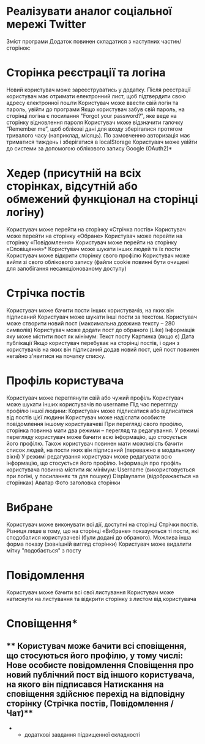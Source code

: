 # Реалізувати аналог соціальної мережі Twitter
Зміст програми
Додаток повинен складатися з наступних частин/сторінок:

# Сторінка реєстрації та логіна
Новий користувач може зареєструватись у додатку. Після реєстрації користувач має отримати електронний лист, щоб підтвердити свою адресу електронної пошти
Користувач може ввести свій логін та пароль, увійти до програми
Якщо користувач забув свій пароль, на сторінці логіна є посилання "Forgot your password?", яке веде на сторінку відновлення пароля
Користувач може відзначити галочку “Remember me”, щоб облікові дані для входу зберігалися протягом тривалого часу (наприклад, місяць). По замовченню авторизація має триматися тиждень і зберігатися в localStorage
Користувач може увійти до системи за допомогою облікового запису Google (OAuth2)*

# Хедер (присутній на всіх сторінках, відсутній або обмежений функціонал на сторінці логіну)
Користувач може перейти на сторінку «Стрічка постів»
Користувач може перейти на сторінку «Обране»
Користувач може перейти на сторінку «Повідомлення»
Користувач може перейти на сторінку «Сповіщення»*
Користувач може шукати інших людей та їх пости
Користувач може відкрити сторінку свого профілю
Користувач може вийти зі свого облікового запису (файли cookie повинні бути очищені для запобігання несанкціонованому доступу)

# Стрічка постів
Користувач може бачити пости інших користувачів, на яких він підписаний
Користувач може шукати інші пости за текстом.
Користувач може створити новий пост (максимальна довжина тексту – 280 символів)
Користувач може додати пост до обраного (Like)
Інформація яку може містити пост як мінімум:
 Текст посту
 Картинка (якщо є)
 Дата публікації
Якщо користувач перебуває на сторінці постів, і один з користувачів на яких він підписаний додав новий пост, цей пост повинен негайно з'явитися на початку списку.

# Профіль користувача
Користувач може переглянути свій або чужий профіль
Користувач може шукати інших користувачів по username
Під час перегляду профілю іншої людини:
 Користувач може підписатися або відписатися від постів цієї людини
 Користувач може надіслати особисте повідомлення іншому користувачеві
При перегляді свого профілю, сторінка повинна мати два режими – перегляд та редагування.
У режимі перегляду користувач може бачити всю інформацію, що стосується його профілю. Також користувач повинен мати можливість бачити список людей, на пости яких він підписаний (переважно в модальному вікні)
У режимі редагування користувач може редагувати всю інформацію, що стосується його профілю.
Інформація про профіль користувача повинна містити як мінімум:
 Username (використовується при логіні, у посиланнях та для пошуку)
 Displayname (відображається на сторінках)
 Аватар
 Фото заголовка сторінки

# Вибране
Користувач може виконувати всі дії, доступні на сторінці Стрічки постів. Різниця лише в тому, що на сторінці «Вибране» показуються ті пости, які сподобалися користувачеві (були додані до обраного). Можлива інша форма показу (зовнішній вигляд сторінки)
Користувач може видалити мітку "подобається" з посту

# Повідомлення
Користувач може бачити всі свої листування
Користувач може натиснути на листування та відкрити сторінку з листом від користувача

# Сповіщення*
** Користувач може бачити всі сповіщення, що стосуються його профілю, у тому числі:
Нове особисте повідомлення
Сповіщення про новий публічний пост від іншого користувача, на якого він підписався
Натискання на сповіщення здійснює перехід на відповідну сторінку (Стрічка постів, Повідомлення / Чат)**
---

* - додаткові завдання підвищенної складності


